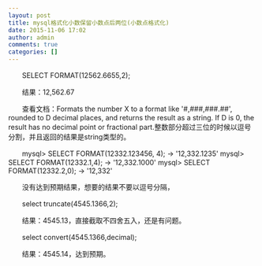 ```yaml
---
layout: post
title: mysql格式化小数保留小数点后两位(小数点格式化)
date: 2015-11-06 17:02
author: admin
comments: true
categories: []
---
```


　　SELECT FORMAT(12562.6655,2);

　　结果：12,562.67

　　查看文档：Formats the number X to a format like '#,###,###.##', rounded to D decimal places, and returns the result as a string. If D is 0, the result has no decimal point or fractional part.整数部分超过三位的时候以逗号分割，并且返回的结果是string类型的。


　　mysql> SELECT FORMAT(12332.123456, 4);
-> '12,332.1235'
mysql> SELECT FORMAT(12332.1,4);
-> '12,332.1000'
mysql> SELECT FORMAT(12332.2,0);
-> '12,332'

　　没有达到预期结果，想要的结果不要以逗号分隔，

　　select truncate(4545.1366,2);

　　结果：4545.13，直接截取不四舍五入，还是有问题。

　　select convert(4545.1366,decimal);

　　结果：4545.14，达到预期。
